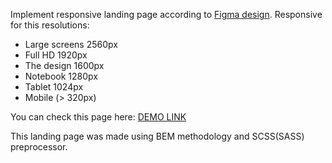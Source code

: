Implement responsive landing page according to [Figma design](https://www.figma.com/file/nHz8bflIwJaWP3P99vKTH5/miami_home_new?node-id=0%3A2). Responsive for this resolutions:

- Large screens 2560px
- Full HD 1920px
- The design 1600px
- Notebook 1280px
- Tablet 1024px
- Mobile (> 320px)

You can check this page here:
[DEMO LINK](https://lena-kravchenko.github.io/Miami-Landing-page/)

This landing page was made using BEM methodology and SCSS(SASS) preprocessor.
